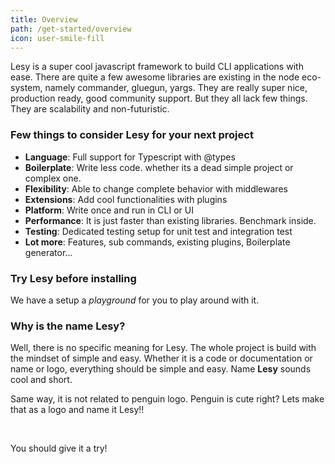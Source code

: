 ```yaml
---
title: Overview
path: /get-started/overview
icon: user-smile-fill
---
```


Lesy is a super cool javascript framework to build CLI applications with ease. There are quite a few awesome libraries are existing in the node eco-system, namely commander, gluegun, yargs. They are really super nice, production ready, good community support. But they all lack few things. They are scalability and non-futuristic.

### Few things to consider Lesy for your next project

- **Language**: Full support for Typescript with @types
- **Boilerplate**: Write less code. whether its a dead simple project or complex one.
- **Flexibility**: Able to change complete behavior with middlewares
- **Extensions**: Add cool functionalities with plugins
- **Platform**: Write once and run in CLI or UI
- **Performance**: It is just faster than existing libraries. Benchmark inside.
- **Testing**: Dedicated testing setup for unit test and integration test
- **Lot more**: Features, sub commands, existing plugins, Boilerplate generator...

### Try Lesy before installing

We have a setup a _playground_ for you to play around with it.

### Why is the name Lesy?

Well, there is no specific meaning for Lesy. The whole project is build with the mindset of simple and easy. Whether it is a code or documentation or name or logo, everything should be simple and easy. Name **Lesy** sounds cool and short.

Same way, it is not related to penguin logo. Penguin is cute right? Lets make that as a logo and name it Lesy!!

<br/>

You should give it a try!
